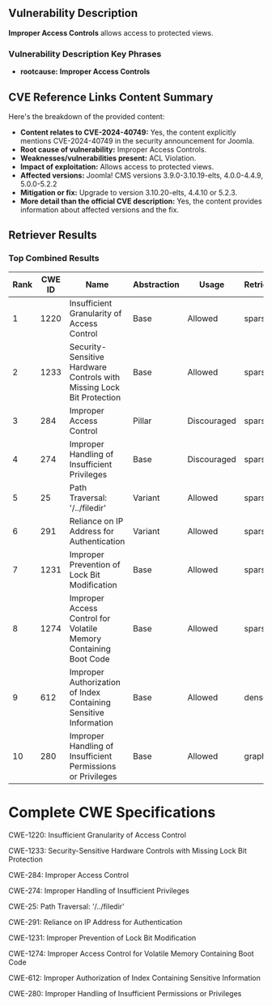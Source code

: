 ## Vulnerability Description
**Improper Access Controls** allows access to protected views.

### Vulnerability Description Key Phrases
- **rootcause:** **Improper Access Controls**

## CVE Reference Links Content Summary
Here's the breakdown of the provided content:

*   **Content relates to CVE-2024-40749:** Yes, the content explicitly mentions CVE-2024-40749 in the security announcement for Joomla.
*   **Root cause of vulnerability:** Improper Access Controls.
*   **Weaknesses/vulnerabilities present:** ACL Violation.
*   **Impact of exploitation:** Allows access to protected views.
*   **Affected versions:** Joomla! CMS versions 3.9.0-3.10.19-elts, 4.0.0-4.4.9, 5.0.0-5.2.2
*   **Mitigation or fix:** Upgrade to version 3.10.20-elts, 4.4.10 or 5.2.3.
*   **More detail than the official CVE description:** Yes, the content provides information about affected versions and the fix.

## Retriever Results

### Top Combined Results

| Rank | CWE ID | Name | Abstraction | Usage  | Retrievers | Individual Scores |
|------|--------|------|-------------|-------|------------|-------------------|
| 1 | 1220 | Insufficient Granularity of Access Control | Base | Allowed | sparse | 0.077 |
| 2 | 1233 | Security-Sensitive Hardware Controls with Missing Lock Bit Protection | Base | Allowed | sparse | 0.076 |
| 3 | 284 | Improper Access Control | Pillar | Discouraged | sparse | 0.071 |
| 4 | 274 | Improper Handling of Insufficient Privileges | Base | Discouraged | sparse | 0.071 |
| 5 | 25 | Path Traversal: '/../filedir' | Variant | Allowed | sparse | 0.071 |
| 6 | 291 | Reliance on IP Address for Authentication | Variant | Allowed | sparse | 0.071 |
| 7 | 1231 | Improper Prevention of Lock Bit Modification | Base | Allowed | sparse | 0.070 |
| 8 | 1274 | Improper Access Control for Volatile Memory Containing Boot Code | Base | Allowed | sparse | 0.070 |
| 9 | 612 | Improper Authorization of Index Containing Sensitive Information | Base | Allowed | dense | 0.511 |
| 10 | 280 | Improper Handling of Insufficient Permissions or Privileges  | Base | Allowed | graph | 0.002 |



# Complete CWE Specifications

CWE-1220: Insufficient Granularity of Access Control

CWE-1233: Security-Sensitive Hardware Controls with Missing Lock Bit Protection

CWE-284: Improper Access Control

CWE-274: Improper Handling of Insufficient Privileges

CWE-25: Path Traversal: '/../filedir'

CWE-291: Reliance on IP Address for Authentication

CWE-1231: Improper Prevention of Lock Bit Modification

CWE-1274: Improper Access Control for Volatile Memory Containing Boot Code

CWE-612: Improper Authorization of Index Containing Sensitive Information

CWE-280: Improper Handling of Insufficient Permissions or Privileges 